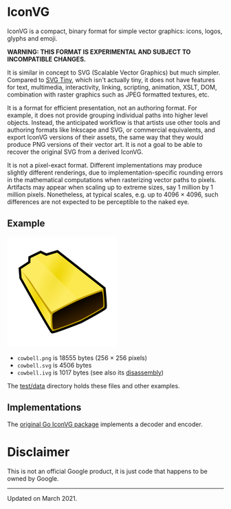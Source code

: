 # IconVG

IconVG is a compact, binary format for simple vector graphics: icons, logos,
glyphs and emoji.

**WARNING: THIS FORMAT IS EXPERIMENTAL AND SUBJECT TO INCOMPATIBLE CHANGES.**

It is similar in concept to SVG (Scalable Vector Graphics) but much simpler.
Compared to [SVG Tiny](https://www.w3.org/TR/SVGTiny12/), which isn't actually
tiny, it does not have features for text, multimedia, interactivity, linking,
scripting, animation, XSLT, DOM, combination with raster graphics such as JPEG
formatted textures, etc.

It is a format for efficient presentation, not an authoring format. For
example, it does not provide grouping individual paths into higher level
objects. Instead, the anticipated workflow is that artists use other tools and
authoring formats like Inkscape and SVG, or commercial equivalents, and export
IconVG versions of their assets, the same way that they would produce PNG
versions of their vector art. It is not a goal to be able to recover the
original SVG from a derived IconVG.

It is not a pixel-exact format. Different implementations may produce slightly
different renderings, due to implementation-specific rounding errors in the
mathematical computations when rasterizing vector paths to pixels. Artifacts
may appear when scaling up to extreme sizes, say 1 million by 1 million pixels.
Nonetheless, at typical scales, e.g. up to 4096 × 4096, such differences are
not expected to be perceptible to the naked eye.


## Example

![Cowbell image](./test/data/cowbell.png)

- `cowbell.png` is 18555 bytes (256 × 256 pixels)
- `cowbell.svg` is  4506 bytes
- `cowbell.ivg` is  1017 bytes (see also its
  [disassembly](./test/data/cowbell.ivg.disassembly))

The [test/data](./test/data) directory holds these files and other examples.


## Implementations

The [original Go IconVG
package](https://pkg.go.dev/golang.org/x/exp/shiny/iconvg) implements a decoder
and encoder.


# Disclaimer

This is not an official Google product, it is just code that happens to be
owned by Google.


---

Updated on March 2021.
